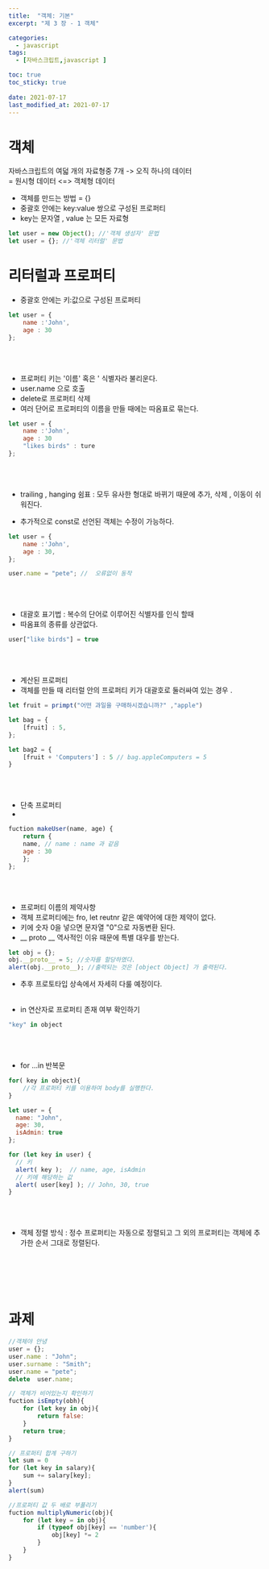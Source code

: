 ```yaml
---
title:  "객체: 기본"
excerpt: "제 3 장 - 1 객체"

categories:
  - javascript
tags:
  - [자바스크립트,javascript ]

toc: true
toc_sticky: true
 
date: 2021-07-17
last_modified_at: 2021-07-17
---
```


# 객체

자바스크립트의 여덟 개의 자료형중 7개 -> 오직 하나의 데이터
<br>= 원시형 데이터  <=> 객체형 데이터

- 객체를 만드는 방법 = {}
- 중괄호 안에는 key:value 쌍으로 구성된 프로퍼티
- key는 문자열 , value 는 모든 자료형 

```javascript
let user = new Object(); //'객체 생성자' 문법
let user = {}; //'객체 리터럴' 문법

```
# 리터럴과 프로퍼티 
- 중괄호 안에는 키:값으로 구성된 프로퍼티 

```javascript
let user = {
    name :'John',
    age : 30
};
```
<br><br>
- 프로퍼티 키는 '이름' 혹은 ' 식별자라 불리운다. 
- user.name 으로 호출 
- delete로 프로퍼티 삭제 
- 여러 단어로 프로퍼티의 이름을 만들 때에는 따옴표로 묶는다. 
```javascript
let user = {
    name :'John',
    age : 30
    "likes birds" : ture
};
```
<br><br>
- trailing , hanging 쉼표 : 모두 유사한 형대로 바뀌기 때문에 추가, 삭제 , 이동이 쉬워진다. 

- 추가적으로 const로 선언된 객체는 수정이 가능하다. 
``` javascript
let user = {
    name :'John',
    age : 30,
};

user.name = "pete"; //  오류없이 동작 
```
<br><br>
- 대괄호 표기법 : 복수의 단어로 이루어진 식별자를 인식 할때
- 따옴표의 종류를 상관없다. 
```javascript
user["like birds"] = true
```

<br><br>
- 계산된 프로퍼티 
- 객체를 만들 때 리터럴 안의 프로퍼티 키가 대괄호로 둘러싸여 있는 경우 . 

```javascript
let fruit = primpt("어떤 과일을 구매하시겠습니까?" ,"apple")

let bag = {
    [fruit] : 5,
};

let bag2 = {
    [fruit + 'Computers'] : 5 // bag.appleComputers = 5 
}
```

<br><br>
- 단축 프로퍼티 
- 

```javascript
fuction makeUser(name, age) {
    return {
    name, // name : name 과 같음
    age : 30
    }; 
};


```

<br><br>

- 프로퍼티 이름의 제약사항
- 객체 프로퍼티에는 fro, let reutnr 같은 예약어에 대한 제약이 없다. 
- 키에 숫자 0을 넣으면 문자열 "0"으로 자동변환 된다. 
- __ proto __ 역사적인 이유 때문에 특별 대우를 받는다. 
```javascript
let obj = {};
obj.__proto__ = 5; //숫자를 할당하였다. 
alert(obj.__proto__); //출력되는 것은 [object Object] 가 출력된다. 

```
- 추후 프로토타입 상속에서 자세히 다룰 예정이다. 
<br><br>

- in 연산자로 프로퍼티 존재 여부 확인하기
```javascript
"key" in object
```
<br><br>

- for ...in 반복문
```javascript
for( key in object){
    //각 프로퍼티 키를 이용하여 body를 실행한다. 
}

let user = {
  name: "John",
  age: 30,
  isAdmin: true
};

for (let key in user) {
  // 키
  alert( key );  // name, age, isAdmin
  // 키에 해당하는 값
  alert( user[key] ); // John, 30, true
}

``` 

<br><br>

- 객체 정렬 방식 : 정수 프로퍼티는 자동으로 정렬되고 그 외의 프로퍼티는 객체에 추가한 순서 그대로 정렬된다. 


<br><br><br><br>

# 과제


```javascript
//객체야 안녕
user = {};
user.name : "John";
user.surname : "Smith";
user.name = "pete";
delete  user.name;

// 객체가 비어있는지 확인하기
fuction isEmpty(obh){
    for (let key in obj){
        return false:
    }
    return true;
}

// 프로퍼티 합계 구하기 
let sum = 0
for (let key in salary){
    sum += salary[key];
} 
alert(sum)

//프로퍼티 값 두 배로 부풀리기 
fuction multiplyNumeric(obj){
    for (let key = in obj){
        if (typeof obj[key] == 'number'){
            obj[key] *= 2  
        } 
    }
}
```
